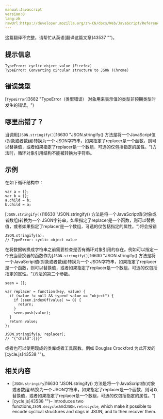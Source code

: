 ```yaml
---
manual:Javascript
version:0
lang:zh
rawUrl:https://developer.mozilla.org/zh-CN/docs/Web/JavaScript/Reference/Errors/Cyclic_object_value#
---
```




这篇翻译不完整。请帮忙从英语[翻译这篇文章]43537 "")。






## 提示信息<a name="提示信息"></a>

```
TypeError: cyclic object value (Firefox)
TypeError: Converting circular structure to JSON (Chrome)

```

## 错误类型<a name="错误类型"></a>


[`TypeError`]3682 "TypeError（类型错误） 对象用来表示值的类型非预期类型时发生的错误。")


## 哪里出错了？<a name="哪里出错了？"></a>


当调用[`JSON.stringify()`]16630 "JSON.stringify() 方法是将一个JavaScript值(对象或者数组)转换为一个 JSON字符串，如果指定了replacer是一个函数，则可以替换值，或者如果指定了replacer是一个数组，可选的仅包括指定的属性。")方法时，循环对象引用结构不能被转换为字符串。


## 示例<a name="示例"></a>


在如下循环结构中：


```
var a = {};
var b = {}; 
a.child = b;
b.child = a;
```


[`JSON.stringify()`]16630 "JSON.stringify() 方法是将一个JavaScript值(对象或者数组)转换为一个 JSON字符串，如果指定了replacer是一个函数，则可以替换值，或者如果指定了replacer是一个数组，可选的仅包括指定的属性。")将会报错


```
JSON.stringify(a);
// TypeError: cyclic object value
```


在将数据转换成字符串之前需要检查是否有循环对象引用的存在。例如可以指定一个充当替换器的函数作为[`JSON.stringify()`]16630 "JSON.stringify() 方法是将一个JavaScript值(对象或者数组)转换为一个 JSON字符串，如果指定了replacer是一个函数，则可以替换值，或者如果指定了replacer是一个数组，可选的仅包括指定的属性。")方法的第二个参数。


```
seen = []; 

var replacer = function(key, value) {
  if (value != null && typeof value == "object") {
    if (seen.indexOf(value) >= 0) {
      return;
    }
    seen.push(value);
  }
  return value;
};

JSON.stringify(a, replacer); 
// "{"child":{}}"
```


或者也可以使用现成的类库或者工具函数。例如 Douglas Crockford 为此开发的[cycle.js]43538 "")。


## 相关内容<a name="相关内容"></a>

* [`JSON.stringify`]16630 "JSON.stringify() 方法是将一个JavaScript值(对象或者数组)转换为一个 JSON字符串，如果指定了replacer是一个函数，则可以替换值，或者如果指定了replacer是一个数组，可选的仅包括指定的属性。")
* [cycle.js]43538 "")– Introduces two functions,`JSON.decycle`and`JSON.retrocycle`, which make it possible to encode cyclical structures and dags in JSON, and to then recover them.



